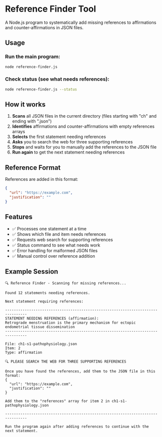 # Reference Finder Tool

A Node.js program to systematically add missing references to affirmations and counter-affirmations in JSON files.

## Usage

### Run the main program:
```bash
node reference-finder.js
```

### Check status (see what needs references):
```bash
node reference-finder.js --status
```

## How it works

1. **Scans** all JSON files in the current directory (files starting with "ch" and ending with ".json")
2. **Identifies** affirmations and counter-affirmations with empty references arrays
3. **Selects** the first statement needing references
4. **Asks** you to search the web for three supporting references
5. **Stops** and waits for you to manually add the references to the JSON file
6. **Run again** to get the next statement needing references

## Reference Format

References are added in this format:
```json
{
  "url": "https://example.com",
  "justification": ""
}
```

## Features

- ✅ Processes one statement at a time
- ✅ Shows which file and item needs references
- ✅ Requests web search for supporting references
- ✅ Status command to see what needs work
- ✅ Error handling for malformed JSON files
- ✅ Manual control over reference addition

## Example Session

```
🔍 Reference Finder - Scanning for missing references...

Found 12 statements needing references.

Next statement requiring references:

--------------------------------------------------------------------------------
STATEMENT NEEDING REFERENCES (affirmation):
Retrograde menstruation is the primary mechanism for ectopic endometrial tissue dissemination
--------------------------------------------------------------------------------

File: ch1-s1-pathophysiology.json
Item: 2
Type: affirmation

🔍 PLEASE SEARCH THE WEB FOR THREE SUPPORTING REFERENCES

Once you have found the references, add them to the JSON file in this format:
{
  "url": "https://example.com",
  "justification": ""
}

Add them to the "references" array for item 2 in ch1-s1-pathophysiology.json

--------------------------------------------------------------------------------

Run the program again after adding references to continue with the next statement.
```
